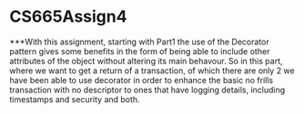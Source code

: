 # CS665Assign4 
***With this assignment, starting with Part1 the use of the Decorator pattern gives some benefits in the form of being able to include other attributes of the object without altering its main behavour.  So in this part, where we want to get a return of a transaction, of which there are only 2 we have been able to use decorator in order to enhance the basic no frills transaction with no descriptor to ones that have logging details, including timestamps and security and both. 
